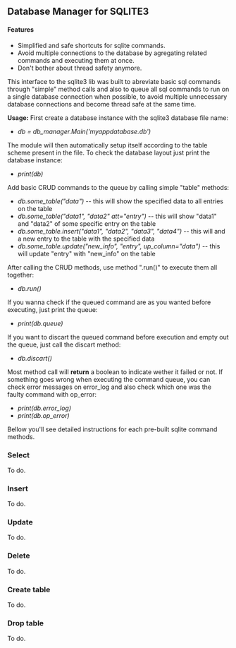 ## Database Manager for SQLITE3

#### Features
* Simplified and safe shortcuts for sqlite commands.
* Avoid multiple connections to the database by agregating related commands and executing them at once.
* Don't bother about thread safety anymore.

This interface to the sqlite3 lib was built to abreviate basic sql commands through "simple" method calls
and also to queue all sql commands to run on a single database connection when possible, to avoid
multiple unnecessary database connections and become thread safe at the same time.

**Usage:**
First create a database instance with the sqlite3 database file name:
* *db = db_manager.Main('myappdatabase.db')*

The module will then automatically setup itself according to the table scheme present in the file.
To check the database layout just print the database instance:
* *print(db)*

Add basic CRUD commands to the queue by calling simple "table" methods:
* *db.some_table("data")* -- this will show the specified data to all entries on the table
* *db.some_table("data1", "data2" att="entry")* -- this will show "data1" and "data2" of some specific entry on the table
* *db.some_table.insert("data1", "data2", "data3", "data4")*  -- this will and a new entry to the table with the specified data
* *db.some_table.update("new_info", "entry", up_column="data")* -- this will update "entry" with "new_info" on the table

After calling the CRUD methods, use method ".run()" to execute them all together:
* *db.run()*

If you wanna check if the queued command are as you wanted before executing, just print the queue:
* *print(db.queue)*

If you want to discart the queued command before execution and empty out the queue, just call the discart method:
* *db.discart()*

Most method call will **return** a boolean to indicate wether it failed or not.
If something goes wrong when executing the command queue, you can check error messages on error_log
and also check which one was the faulty command with op_error:
* *print(db.error_log)*
* *print(db.op_error)*

Bellow you'll see detailed instructions for each pre-built sqlite command methods.

### Select

To do.

### Insert

To do.

### Update

To do.

### Delete

To do.

### Create table

To do.

### Drop table

To do.